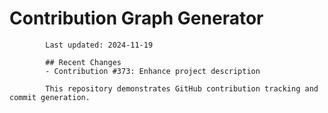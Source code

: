 # Contribution Graph Generator
            
            Last updated: 2024-11-19
            
            ## Recent Changes
            - Contribution #373: Enhance project description
            
            This repository demonstrates GitHub contribution tracking and commit generation.
        